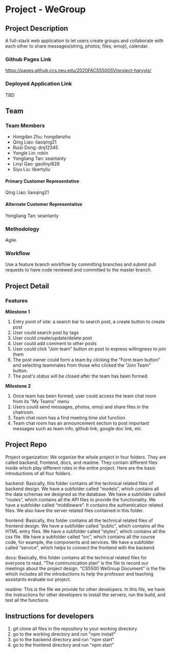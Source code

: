 # Project - WeGroup

## Project Description
A full-stack web application to let users create groups and collaborate with each other to share messages(string, photos, files, emoji), calendar.

### Github Pages Link
https://pages.github.ccs.neu.edu/2020FACS5500SV/project-hqryyls/

### Deployed Application Link
TBD

## Team
### Team Members
* Hongdan Zhu: hongdanzhu
* Qing Liao: liaoqing21
* Ruizi Dong: drq12345
* Yongle Lin: robin
* Yongliang Tan: seantanty
* Linyi Gao: gaolinyi828
* Siyu Liu: libertyliu

#### Primary Customer Representative
Qing Liao: liaoqing21

#### Alternate Customer Representative
Yongliang Tan: seantanty

### Methodology
Agile.

### Workflow
Use a feature branch workflow by committing branches and submit pull requests to have code reviewed and committed to the master branch.

## Project Detail
### Features
**Milestone 1**
1. Entry point of site: a search bar to search post, a create button to create post
2. User could search post by tags
3. User could create/update/delete post
4. User could add comment to other posts
5. User could click "Join team" button on post to express willingness to join them
6. The post owner could form a team by clicking the "Form team button" and selecting teammates from those who clicked the "Join Team" button.
7. The post's status will be closed after the team has been formed.


**Milestone 2**
1. Once team has been formed, user could access the team chat room from its "My Teams" menu
2. Users could send messages, photos, emoji and share files in the chatroom.
3. Team chat room has a find meeting time slot function
4. Team chat room has an announcement section to post important messages such as team info, github link, google doc link, etc.


## Project Repo
Project organization:
We organize the whole project in four folders. They are called backend, frontend, docs, and readme. They contain different files inside which play different roles in the entire project. Here are the basic introductions of all four folders.
 
backend:
Basically, this folder contains all the technical related files of backend design.
We have a subfolder called “models”, which contains all the data schemas we designed as the database.
We have a subfolder called “routes”, which contains all the API files to provide the functionality. 
We have a subfolder called “middleware”. It contains the authentication related files.
We also have the server related files contained in this folder.

frontend:
Basically, this folder contains all the technical related files of frontend design.
We have a subfolder called “public”, which contains all the HTML entry files.
We have a subfolder called “styles”, which contains all the css file.
We have a subfolder called “src”, which contains all the course code, for example, the components and services. 
We have a subfolder called “service”, which helps to connect the frontend with the backend.

docs: 
Basically, this folder contains all the technical related files for everyone to read.
“The communication plan” is the file to record our meetings about the project design.
“CS5500 WeGroup Document” is the file which includes all the introductions to help the professor and teaching assistants evaluate our project. 

readme: 
This is the file we provide for other developers. 
In this file, we have the instructions for other developers to install the servers, run the build, and test all the functions.

## Instructions for developers
1. git clone all files in the repository to your working directory
2. go to the working directory and run "npm install"
3. go to the backend directory and run "npm start"
4. go to the frontend directory and run "npm start"
